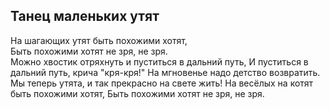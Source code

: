 ## Танец маленьких утят
На шагающих утят быть похожими хотят,  
Быть похожими хотят не зря, не зря.  
Можно хвостик отряхнуть и пуститься в дальний путь,
И пуститься в дальний путь, крича "кря-кря!"
На мгновенье надо детство возвратить.
Мы теперь утята, и так прекрасно на свете жить!
На весёлых на котят быть похожими хотят,
Быть похожими хотят не зря, не зря.
